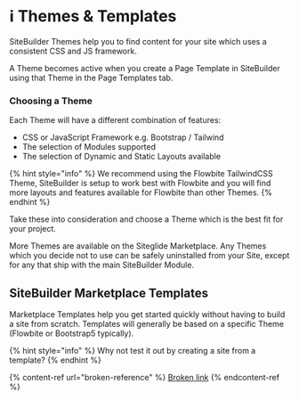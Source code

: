 # ℹ️ Themes & Templates

SiteBuilder Themes help you to find content for your site which uses a consistent CSS and JS framework.

A Theme becomes active when you create a Page Template in SiteBuilder using that Theme in the Page Templates tab.

### Choosing a Theme <a href="#choosing-a-theme" id="choosing-a-theme"></a>

Each Theme will have a different combination of features:

* CSS or JavaScript Framework e.g. Bootstrap / Tailwind
* The selection of Modules supported
* The selection of Dynamic and Static Layouts available

{% hint style="info" %}
We recommend using the Flowbite TailwindCSS Theme, SiteBuilder is setup to work best with Flowbite and you will find more layouts and features available for Flowbite than other Themes.
{% endhint %}

Take these into consideration and choose a Theme which is the best fit for your project.

More Themes are available on the Siteglide Marketplace. Any Themes which you decide not to use can be safely uninstalled from your Site, except for any that ship with the main SiteBuilder Module.

## SiteBuilder Marketplace Templates

Marketplace Templates help you get started quickly without having to build a site from scratch. Templates will generally be based on a specific Theme (Flowbite or Bootstrap5 typically).

{% hint style="info" %}
Why not test it out by creating a site from a template?
{% endhint %}

{% content-ref url="broken-reference" %}
[Broken link](broken-reference)
{% endcontent-ref %}
